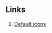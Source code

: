 ## Links

1. [Default icons](http://www.iconfinder.com/search/?q=iconset%3Asuper-mono-reflection+yellow)